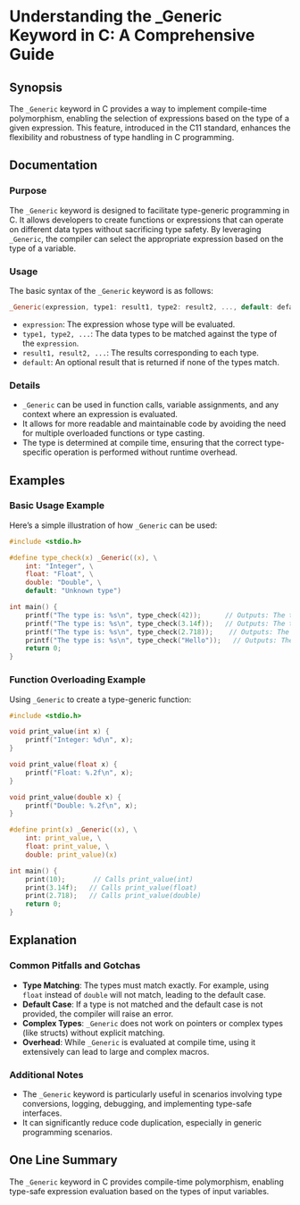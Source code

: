 <!--
Meta Description: # Understanding the _Generic Keyword in C: A Comprehensive Guide ## Synopsis The `_Generic` keyword in C provides a way to implement compile-time poly...
Meta Keywords: type, _generic, print_value, expression, float
-->

# Understanding the _Generic Keyword in C: A Comprehensive Guide

## Synopsis
The `_Generic` keyword in C provides a way to implement compile-time polymorphism, enabling the selection of expressions based on the type of a given expression. This feature, introduced in the C11 standard, enhances the flexibility and robustness of type handling in C programming.

## Documentation
### Purpose
The `_Generic` keyword is designed to facilitate type-generic programming in C. It allows developers to create functions or expressions that can operate on different data types without sacrificing type safety. By leveraging `_Generic`, the compiler can select the appropriate expression based on the type of a variable.

### Usage
The basic syntax of the `_Generic` keyword is as follows:

```c
_Generic(expression, type1: result1, type2: result2, ..., default: default_result)
```

- `expression`: The expression whose type will be evaluated.
- `type1, type2, ...`: The data types to be matched against the type of the `expression`.
- `result1, result2, ...`: The results corresponding to each type.
- `default`: An optional result that is returned if none of the types match.

### Details
- `_Generic` can be used in function calls, variable assignments, and any context where an expression is evaluated.
- It allows for more readable and maintainable code by avoiding the need for multiple overloaded functions or type casting.
- The type is determined at compile time, ensuring that the correct type-specific operation is performed without runtime overhead.

## Examples
### Basic Usage Example
Here’s a simple illustration of how `_Generic` can be used:

```c
#include <stdio.h>

#define type_check(x) _Generic((x), \
    int: "Integer", \
    float: "Float", \
    double: "Double", \
    default: "Unknown type")

int main() {
    printf("The type is: %s\n", type_check(42));      // Outputs: The type is: Integer
    printf("The type is: %s\n", type_check(3.14f));   // Outputs: The type is: Float
    printf("The type is: %s\n", type_check(2.718));    // Outputs: The type is: Double
    printf("The type is: %s\n", type_check("Hello"));   // Outputs: The type is: Unknown type
    return 0;
}
```

### Function Overloading Example
Using `_Generic` to create a type-generic function:

```c
#include <stdio.h>

void print_value(int x) {
    printf("Integer: %d\n", x);
}

void print_value(float x) {
    printf("Float: %.2f\n", x);
}

void print_value(double x) {
    printf("Double: %.2f\n", x);
}

#define print(x) _Generic((x), \
    int: print_value, \
    float: print_value, \
    double: print_value)(x)

int main() {
    print(10);       // Calls print_value(int)
    print(3.14f);   // Calls print_value(float)
    print(2.718);   // Calls print_value(double)
    return 0;
}
```

## Explanation
### Common Pitfalls and Gotchas
- **Type Matching**: The types must match exactly. For example, using `float` instead of `double` will not match, leading to the default case.
- **Default Case**: If a type is not matched and the default case is not provided, the compiler will raise an error.
- **Complex Types**: `_Generic` does not work on pointers or complex types (like structs) without explicit matching.
- **Overhead**: While `_Generic` is evaluated at compile time, using it extensively can lead to large and complex macros.

### Additional Notes
- The `_Generic` keyword is particularly useful in scenarios involving type conversions, logging, debugging, and implementing type-safe interfaces.
- It can significantly reduce code duplication, especially in generic programming scenarios.

## One Line Summary
The `_Generic` keyword in C provides compile-time polymorphism, enabling type-safe expression evaluation based on the types of input variables.